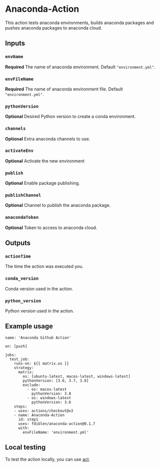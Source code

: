 # Anaconda-Action

This action tests anaconda environments, builds anaconda packages and pushes anaconda packages to anaconda cloud.

## Inputs

### `envName`

**Required** The name of anaconda environment. Default `"environment.yml"`.

### `envFileName`

**Required** The name of anaconda environment file. Default `"environment.yml"`.

### `pythonVersion`

**Optional** Desired Python version to create a conda environment.

### `channels`

**Optional** Extra anaconda channels to use.


### `activateEnv`

**Optional** Activate the new environment

### `publish`

**Optional** Enable package publishing.

### `publishChannel`

**Optional** Channel to publish the anaconda package.

### `anacondaToken`

**Optional** Token to access to anaconda cloud.

## Outputs

### `actionTime`

The time the action was executed you.

### `conda_version`

Conda version used in the action.

### `python_version`

Python version used in the action.

## Example usage

```workflow
name: 'Anaconda Github Action'

on: [push]

jobs:
  test_job:
    runs-on: ${{ matrix.os }}
    strategy:
      matrix:
        os: [ubuntu-latest, macos-latest, windows-latest]
        pythonVersion: [3.6, 3.7, 3.8]
        exclude:
          - os: macos-latest
            pythonVersion: 3.8
          - os: windows-latest
            pythonVersion: 3.6
    steps:
    - uses: actions/checkout@v2
    - name: Anaconda-Action
      id: step1
      uses: fdiblen/anaconda-action@0.1.7
      with:
        envFileName: 'environment.yml'
```

## Local testing
To test the action locally, you can use [act](https://github.com/nektos/act).